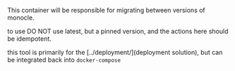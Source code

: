 This container will be responsible for migrating between versions of monocle.

to use DO NOT use latest, but a pinned version, and the actions here should be idempotent.

this tool is primarily for the [../deployment/](deployment solution), but can be integrated back into `docker-compose`
